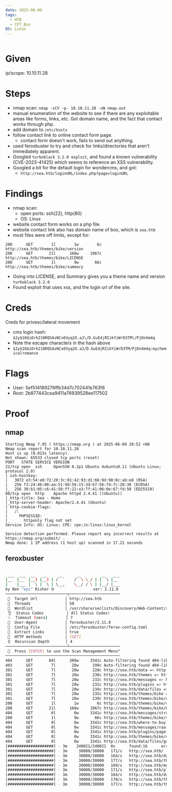 ```yaml
---
date: 2025-06-09
tags:
  - HTB
  - CFT_Box
OS: Linux
---
```



```table-of-contents
```



# Given
ip/scope: 10.10.11.28



# Steps
- nmap scan: `nmap -sCV -p- 10.10.11.28 -oN nmap.out`
- manual enumeration of the website to see if there are any exploitable areas like forms, links, etc. Got domain name, and the fact that contact works through php.
- add domain to `/etc/hosts`
- follow contact link to online contact form page.
	- contact form doesn't work, fails to send out anything.
- used feroxbuster to try and check for links/directories that aren't immediately apparent.
- Googled `turboblack 3.2.0 exploit`, and found a known vulnerability (CVE-2023-41425) which seems to reference an XSS vulnerability.
- Googled a bit for the default login for wondercms, and got:
	- `http://sea.htb/loginURL/index.php?page=loginURL`



# Findings
- nmap scan: 
	- open ports: ssh(22), http(80)
	- OS: Linux
- website contact form works on a php file.
- website contact link also has domain name of box, which is `sea.htb`
- most files were off limits, except for:

```
200      GET        1l        1w        6c http://sea.htb/themes/bike/version
200      GET       21l      168w     1067c http://sea.htb/themes/bike/LICENSE
200      GET        1l        9w       66c http://sea.htb/themes/bike/summary
```

- Going into LICENSE, and Summary gives you a theme name and version `turboblack 3.2.0`
- Found exploit that uses xss, and the login url of the site.



# Creds
Creds for privesc/lateral movement
- cms login hash: `$2y$10$iOrk210RQSAzNCx6Vyq2X.aJ\/D.GuE4jRIikYiWrD3TM\/PjDnXm4q`
- Note the escape characters in the hash above
- `$2y$10$iOrk210RQSAzNCx6Vyq2X.aJ/D.GuE4jRIikYiWrD3TM/PjDnXm4q:mychemicalromance`



# Flags
- User: 5ef514189276ffb34d7c702441e763f8
- Root: 2b877443cea9411a76939528ee117502



# Proof

## nmap
```
Starting Nmap 7.95 ( https://nmap.org ) at 2025-06-09 20:52 +08
Nmap scan report for 10.10.11.28
Host is up (0.013s latency).
Not shown: 65533 closed tcp ports (reset)
PORT   STATE SERVICE VERSION
22/tcp open  ssh     OpenSSH 8.2p1 Ubuntu 4ubuntu0.11 (Ubuntu Linux; protocol 2.0)
| ssh-hostkey: 
|   3072 e3:54:e0:72:20:3c:01:42:93:d1:66:9d:90:0c:ab:e8 (RSA)
|   256 f3:24:4b:08:aa:51:9d:56:15:3d:67:56:74:7c:20:38 (ECDSA)
|_  256 30:b1:05:c6:41:50:ff:22:a3:7f:41:06:0e:67:fd:50 (ED25519)
80/tcp open  http    Apache httpd 2.4.41 ((Ubuntu))
|_http-title: Sea - Home
|_http-server-header: Apache/2.4.41 (Ubuntu)
| http-cookie-flags: 
|   /: 
|     PHPSESSID: 
|_      httponly flag not set
Service Info: OS: Linux; CPE: cpe:/o:linux:linux_kernel

Service detection performed. Please report any incorrect results at https://nmap.org/submit/ .
Nmap done: 1 IP address (1 host up) scanned in 17.21 seconds
```


## feroxbuster
```bash
                                                                                                                                                                                                                             
 ___  ___  __   __     __      __         __   ___
|__  |__  |__) |__) | /  `    /  \ \_/ | |  \ |__
|    |___ |  \ |  \ | \__,    \__/ / \ | |__/ |___
by Ben "epi" Risher 🤓                 ver: 2.11.0
───────────────────────────┬──────────────────────
 🎯  Target Url            │ http://sea.htb
 🚀  Threads               │ 50
 📖  Wordlist              │ /usr/share/seclists/Discovery/Web-Content/raft-medium-directories.txt
 👌  Status Codes          │ All Status Codes!
 💥  Timeout (secs)        │ 7
 🦡  User-Agent            │ feroxbuster/2.11.0
 💉  Config File           │ /etc/feroxbuster/ferox-config.toml
 🔎  Extract Links         │ true
 🏁  HTTP methods          │ [GET]
 🔃  Recursion Depth       │ 4
───────────────────────────┴──────────────────────
 🏁  Press [ENTER] to use the Scan Management Menu™
──────────────────────────────────────────────────
404      GET       84l      209w     3341c Auto-filtering found 404-like response and created new filter; toggle off with --dont-filter
403      GET        7l       20w      199c Auto-filtering found 404-like response and created new filter; toggle off with --dont-filter
301      GET        7l       20w      228c http://sea.htb/data => http://sea.htb/data/
301      GET        7l       20w      230c http://sea.htb/themes => http://sea.htb/themes/
301      GET        7l       20w      232c http://sea.htb/messages => http://sea.htb/messages/
301      GET        7l       20w      231c http://sea.htb/plugins => http://sea.htb/plugins/
301      GET        7l       20w      234c http://sea.htb/data/files => http://sea.htb/data/files/
301      GET        7l       20w      235c http://sea.htb/themes/bike => http://sea.htb/themes/bike/
301      GET        7l       20w      239c http://sea.htb/themes/bike/css => http://sea.htb/themes/bike/css/
200      GET        1l        1w        6c http://sea.htb/themes/bike/version
200      GET       21l      168w     1067c http://sea.htb/themes/bike/LICENSE
404      GET        0l        0w     3341c http://sea.htb/messages/straightstream
200      GET        1l        9w       66c http://sea.htb/themes/bike/summary
404      GET        0l        0w     3341c http://sea.htb/where-to-buy
404      GET        0l        0w     3341c http://sea.htb/messages/raa
404      GET        0l        0w     3341c http://sea.htb/plugins/pageimg
404      GET        0l        0w     3341c http://sea.htb/themes/bike/css/1173
404      GET        0l        0w     3341c http://sea.htb/data/files/gouwu
[####################] - 3m    240021/240021  0s      found:16      errors:3940   
[####################] - 3m     30000/30000   171/s   http://sea.htb/ 
[####################] - 3m     30000/30000   164/s   http://sea.htb/data/ 
[####################] - 3m     30000/30000   177/s   http://sea.htb/themes/ 
[####################] - 3m     30000/30000   169/s   http://sea.htb/messages/ 
[####################] - 3m     30000/30000   171/s   http://sea.htb/plugins/ 
[####################] - 3m     30000/30000   164/s   http://sea.htb/data/files/ 
[####################] - 3m     30000/30000   170/s   http://sea.htb/themes/bike/ 
[####################] - 3m     30000/30000   177/s   http://sea.htb/themes/bike/css/   
```

